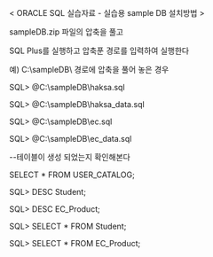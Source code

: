 
< ORACLE SQL 실습자료 - 실습용 sample DB 설치방법 >

sampleDB.zip 파일의 압축을 풀고

SQL Plus를 실행하고 압축푼 경로를 입력하여 실행한다

예) C:\sampleDB\ 경로에 압축을 풀어 놓은 경우

SQL> @C:\sampleDB\haksa.sql

SQL> @C:\sampleDB\haksa_data.sql

SQL> @C:\sampleDB\ec.sql

SQL> @C:\sampleDB\ec_data.sql

--테이블이 생성 되었는지 확인해본다

SELECT * FROM USER_CATALOG;

SQL> DESC Student;

SQL> DESC EC_Product;

SQL> SELECT * FROM Student;

SQL> SELECT * FROM EC_Product;
